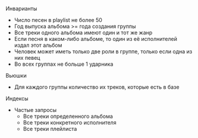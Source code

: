 Инварианты
* Число песен в playlist не более 50
* Год выпуска альбома >= года создания группы
* Все треки одного альбома имеют один и тот же жанр
* Если песня в каком-либо альбоме, то один из её исполнителей издал этот альбом
* Человек может иметь только две роли в группе, только если одна из них певец
* Во всех группах не больше 1 ударника

Вьюшки
* Для каждого группы количество их треков, которые есть в базе

Индексы
* Частые запросы
  * Все треки определенного альбома
  * Все треки конкретного исполнителя
  * Все треки плейлиста 

